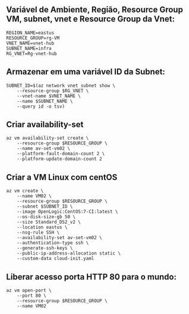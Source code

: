## Variável de Ambiente, Região, Resource Group VM, subnet, vnet e Resource Group da Vnet:

```
REGION_NAME=eastus
RESOURCE_GROUP=rg-VM
VNET_NAME=vnet-hub
SUBNET_NAME=infra
RG_VNET=Rg-vnet-hub
```

## Armazenar em uma variável ID da Subnet:

```
SUBNET_ID=$(az network vnet subnet show \
    --resource-group $RG_VNET \
    --vnet-name $VNET_NAME \
    --name $SUBNET_NAME \
    --query id -o tsv)
```

## Criar availability-set

```
az vm availability-set create \
    --resource-group $RESOURCE_GROUP \
    --name av-set-vm02 \
    --platform-fault-domain-count 2 \
    --platform-update-domain-count 2
```

## Criar a VM Linux com centOS

```
az vm create \
    --name VM02 \
    --resource-group $RESOURCE_GROUP \
    --subnet $SUBNET_ID \
    --image OpenLogic:CentOS:7-CI:latest \
    --os-disk-size-gb 50 \
    --size Standard_DS2_v2 \
    --location eastus \
    --nsg-rule SSH \
    --availability-set av-set-vm02 \
    --authentication-type ssh \
    --generate-ssh-keys \
    --public-ip-address-allocation static \
    --custom-data cloud-init.yaml
```

## Liberar acesso porta HTTP 80 para o mundo:

```
az vm open-port \
    --port 80 \
    --resource-group $RESOURCE_GROUP \
    --name VM02
```
